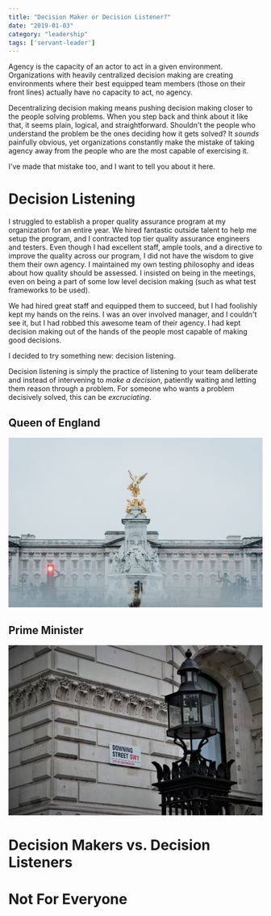 ```yaml
---
title: "Decision Maker or Decision Listener?"
date: "2019-01-03"
category: "leadership"
tags: ['servant-leader']
---
```


Agency is the capacity of an actor to act in a given environment.  Organizations with heavily centralized decision making are creating environments where their best equipped team members (those on their front lines) actually have no capacity to act, no agency.

Decentralizing decision making means pushing decision making closer to the people solving problems.  When you step back and think about it like that, it seems plain, logical, and straightforward.  Shouldn't the people who understand the problem be the ones deciding how it gets solved?  It *sounds* painfully obvious, yet organizations constantly make the mistake of taking agency away from the people who are the most capable of exercising it.
 
I've made that mistake too, and I want to tell you about it here.

# Decision Listening
I struggled to establish a proper quality assurance program at my organization for an entire year.  We hired fantastic outside talent to help me setup the program, and I contracted top tier quality assurance engineers and testers.  Even though I had excellent staff, ample tools, and a directive to improve the quality across our program, I did not have the wisdom to give them their own agency.  I maintained my own testing philosophy and ideas about how quality should be assessed.  I insisted on being in the meetings, even on being a part of some low level decision making (such as what test frameworks to be used).

We had hired great staff and equipped them to succeed, but I had foolishly kept my hands on the reins.  I was an over involved manager, and I couldn't see it, but I had robbed this awesome team of their agency.  I had kept decision making out of the hands of the people most capable of making good decisions.

I decided to try something new: decision listening.

Decision listening is simply the practice of listening to your team deliberate and instead of intervening to *make a decision*, patiently waiting and letting them reason through a problem.  For someone who wants a problem decisively solved, this can be *excruciating*.

## Queen of England
![Golden statue](lea-fabienne-628669-unsplash.jpg)


## Prime Minister
![10 Downing Street Sign](jordhan-madec-608544-unsplash.jpg)


# Decision Makers vs. Decision Listeners


# Not For Everyone
